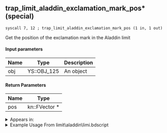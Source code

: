 ## trap_limit_aladdin_exclamation_mark_pos* (special)

`syscall 7, 12 ; trap_limit_aladdin_exclamation_mark_pos (1 in, 1 out)`

Get the position of the exclamation mark in the Aladdin limit

#### Input parameters
| Name | Type | Description
|------|------|------------
| obj   | YS::OBJ_125   | An object


#### Return Parameters
| Name | Type
|------|-----
| pos   | kn::FVector *   


<details>
	<summary>Appears in:</summary>
| filename | Entity (obj)
|----------|-------------
| limit\aladdin\limi.bdscript       |           

</details>

<details>
	<summary>Example Usage From limit\aladdin\limi.bdscript</summary>
```
L3957:
 popToSp 0
 popToSp 4
 pushFromFSp 0
 gosub 8, L1699
 memcpyToSp 16, 16
 pushFromPSp 16
 gosub 12, L4020
 jz L4019
 pushImm 72
 pushImm L4036
 pushFromFSp 4
 gosub 8, L3431
 popToSp 8
 pushFromFSp 8
 pushImm 32
 add 
 pushFromFSp 0
 gosub 8, L1699
 memcpyToSp 16, 16
 pushFromPSp 16
 syscall 7, 12 ; trap_limit_aladdin_exclamation_mark_pos (1 in, 1 out)
 memcpyToSp 16, 32
 pushFromPSp 32
 memcpy 16
 pushFromFSp 8
 fetchValue 48
 pushFromFSp 0
 gosub 8, L1675
 jmp L4019
```
</details>

